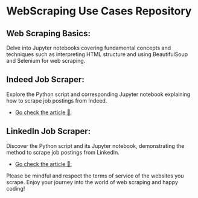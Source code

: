 # WebScraping Use Cases Repository

## Web Scraping Basics:
Delve into Jupyter notebooks covering fundamental concepts and techniques such as interpreting HTML structure and using BeautifulSoup and Selenium for web scraping.

## Indeed Job Scraper:
Explore the Python script and corresponding Jupyter notebook explaining how to scrape job postings from Indeed.
- [Go check the article 📝:](https://medium.com/forcodesake/understanding-the-art-of-web-scraping-with-selenium-and-beautifulsoup-data-science-python-html-programming-bba0e3ae07ad) 

## LinkedIn Job Scraper:
Discover the Python script and its Jupyter notebook, demonstrating the method to scrape job postings from LinkedIn.
- [Go check the article 📝:](https://blog.devgenius.io/how-to-build-a-scraping-tool-for-linkedin-in-7-minutes-tool-data-science-csv-selenium-beautifulsoup-python-a673f12ac579) 

Please be mindful and respect the terms of service of the websites you scrape. Enjoy your journey into the world of web scraping and happy coding!
